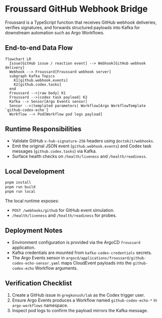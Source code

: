 # Froussard GitHub Webhook Bridge

Froussard is a TypeScript function that receives GitHub webhook deliveries, verifies
signatures, and forwards structured payloads into Kafka for downstream automation such as
Argo Workflows.

## End-to-end Data Flow

```mermaid
flowchart LR
  Issue[GitHub issue / reaction event] --> Webhook[GitHub webhook delivery]
  Webhook --> Froussard[Froussard webhook server]
  subgraph Kafka Topics
    K1[github.webhook.events]
    K2[github.codex.tasks]
  end
  Froussard -->|raw body| K1
  Froussard -->|codex task payload| K2
  Kafka --> Sensor[Argo Events sensor]
  Sensor -->|templated parameters| Workflow[Argo WorkflowTemplate `github-codex-echo`]
  Workflow --> Pod[Workflow pod logs payload]
```

## Runtime Responsibilities

- Validate GitHub `x-hub-signature-256` headers using `@octokit/webhooks`.
- Emit the original JSON event (`github.webhook.events`) and Codex task messages
  (`github.codex.tasks`) via Kafka.
- Surface health checks on `/health/liveness` and `/health/readiness`.

## Local Development

```bash
pnpm install
pnpm run build
pnpm run local
```

The local runtime exposes:

- `POST /webhooks/github` for GitHub event simulation.
- `/health/liveness` and `/health/readiness` for probes.

## Deployment Notes

- Environment configuration is provided via the ArgoCD `froussard` application.
- Kafka credentials are mounted from `kafka-codex-credentials` secrets.
- The Argo Events sensor in `argocd/applications/froussard/github-codex-echo-sensor.yaml`
  maps CloudEvent payloads into the `github-codex-echo` Workflow arguments.

## Verification Checklist

1. Create a GitHub issue in `gregkonush/lab` as the Codex trigger user.
2. Ensure Argo Events produces a Workflow named `github-codex-echo-*` in
   `argo-workflows` namespace.
3. Inspect pod logs to confirm the payload mirrors the Kafka message.
